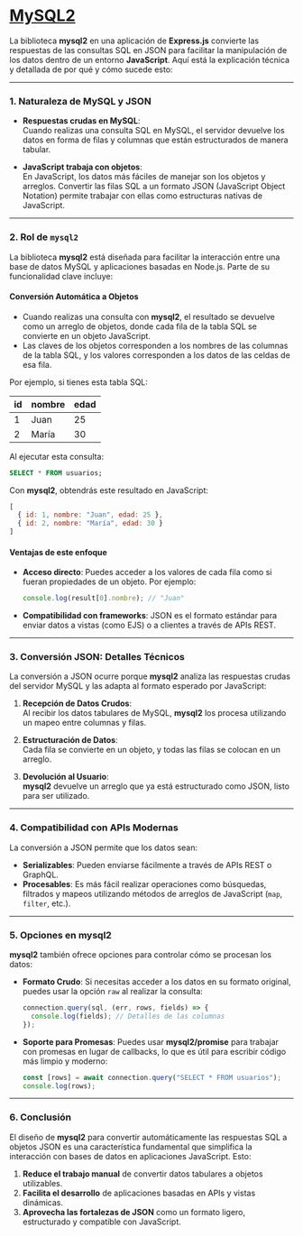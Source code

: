 # [MySQL2](https://sidorares.github.io/node-mysql2/docs)

La biblioteca **mysql2** en una aplicación de **Express.js** convierte las respuestas de las consultas SQL en JSON para facilitar la manipulación de los datos dentro de un entorno **JavaScript**. Aquí está la explicación técnica y detallada de por qué y cómo sucede esto:

---

### **1. Naturaleza de MySQL y JSON**
- **Respuestas crudas en MySQL**:  
  Cuando realizas una consulta SQL en MySQL, el servidor devuelve los datos en forma de filas y columnas que están estructurados de manera tabular.
  
- **JavaScript trabaja con objetos**:  
  En JavaScript, los datos más fáciles de manejar son los objetos y arreglos. Convertir las filas SQL a un formato JSON (JavaScript Object Notation) permite trabajar con ellas como estructuras nativas de JavaScript.

---

### **2. Rol de `mysql2`**
La biblioteca **mysql2** está diseñada para facilitar la interacción entre una base de datos MySQL y aplicaciones basadas en Node.js. Parte de su funcionalidad clave incluye:

#### **Conversión Automática a Objetos**
- Cuando realizas una consulta con **mysql2**, el resultado se devuelve como un arreglo de objetos, donde cada fila de la tabla SQL se convierte en un objeto JavaScript.
- Las claves de los objetos corresponden a los nombres de las columnas de la tabla SQL, y los valores corresponden a los datos de las celdas de esa fila.

Por ejemplo, si tienes esta tabla SQL:

| id | nombre   | edad |
|----|----------|------|
| 1  | Juan     | 25   |
| 2  | María    | 30   |

Al ejecutar esta consulta:

```sql
SELECT * FROM usuarios;
```

Con **mysql2**, obtendrás este resultado en JavaScript:

```javascript
[
  { id: 1, nombre: "Juan", edad: 25 },
  { id: 2, nombre: "María", edad: 30 }
]
```

#### **Ventajas de este enfoque**
- **Acceso directo**: Puedes acceder a los valores de cada fila como si fueran propiedades de un objeto. Por ejemplo:
  ```javascript
  console.log(result[0].nombre); // "Juan"
  ```
- **Compatibilidad con frameworks**: JSON es el formato estándar para enviar datos a vistas (como EJS) o a clientes a través de APIs REST.

---

### **3. Conversión JSON: Detalles Técnicos**
La conversión a JSON ocurre porque **mysql2** analiza las respuestas crudas del servidor MySQL y las adapta al formato esperado por JavaScript:

1. **Recepción de Datos Crudos**:  
   Al recibir los datos tabulares de MySQL, **mysql2** los procesa utilizando un mapeo entre columnas y filas.

2. **Estructuración de Datos**:  
   Cada fila se convierte en un objeto, y todas las filas se colocan en un arreglo.

3. **Devolución al Usuario**:  
   **mysql2** devuelve un arreglo que ya está estructurado como JSON, listo para ser utilizado.

---

### **4. Compatibilidad con APIs Modernas**
La conversión a JSON permite que los datos sean:
- **Serializables**: Pueden enviarse fácilmente a través de APIs REST o GraphQL.
- **Procesables**: Es más fácil realizar operaciones como búsquedas, filtrados y mapeos utilizando métodos de arreglos de JavaScript (`map`, `filter`, etc.).

---

### **5. Opciones en mysql2**
**mysql2** también ofrece opciones para controlar cómo se procesan los datos:
- **Formato Crudo**: Si necesitas acceder a los datos en su formato original, puedes usar la opción `raw` al realizar la consulta:
  ```javascript
  connection.query(sql, (err, rows, fields) => {
    console.log(fields); // Detalles de las columnas
  });
  ```

- **Soporte para Promesas**: Puedes usar **mysql2/promise** para trabajar con promesas en lugar de callbacks, lo que es útil para escribir código más limpio y moderno:
  ```javascript
  const [rows] = await connection.query("SELECT * FROM usuarios");
  console.log(rows);
  ```

---

### **6. Conclusión**
El diseño de **mysql2** para convertir automáticamente las respuestas SQL a objetos JSON es una característica fundamental que simplifica la interacción con bases de datos en aplicaciones JavaScript. Esto:
1. **Reduce el trabajo manual** de convertir datos tabulares a objetos utilizables.
2. **Facilita el desarrollo** de aplicaciones basadas en APIs y vistas dinámicas.
3. **Aprovecha las fortalezas de JSON** como un formato ligero, estructurado y compatible con JavaScript.